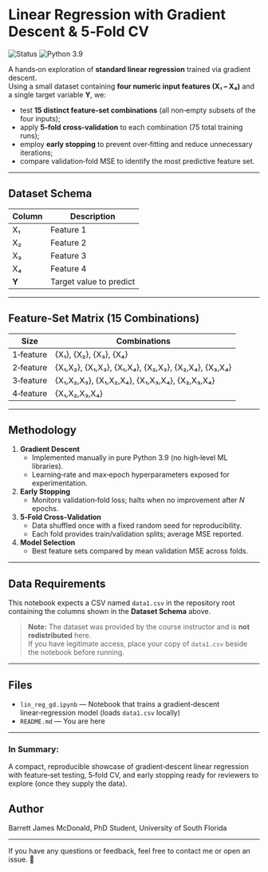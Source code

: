 # Linear Regression with Gradient Descent & 5‑Fold CV

![Status](https://img.shields.io/badge/project-complete-brightgreen)
![Python 3.9](https://img.shields.io/badge/python-3.9-blue)

A hands‑on exploration of **standard linear regression** trained via gradient descent.  
Using a small dataset containing **four numeric input features (X₁ – X₄)** and a single target variable **Y**, we:

* test **15 distinct feature‑set combinations** (all non‑empty subsets of the four inputs);  
* apply **5‑fold cross‑validation** to each combination (75 total training runs);  
* employ **early stopping** to prevent over‑fitting and reduce unnecessary iterations;  
* compare validation‑fold MSE to identify the most predictive feature set.

---

## Dataset Schema

| Column | Description |
|--------|-------------|
| X₁     | Feature 1 |
| X₂     | Feature 2 |
| X₃     | Feature 3 |
| X₄     | Feature 4 |
| **Y**  | Target value to predict |

---

## Feature‑Set Matrix (15 Combinations)

| Size | Combinations |
|------|--------------|
| 1‑feature | {X₁}, {X₂}, {X₃}, {X₄} |
| 2‑feature | {X₁,X₂}, {X₁,X₃}, {X₁,X₄}, {X₂,X₃}, {X₂,X₄}, {X₃,X₄} |
| 3‑feature | {X₁,X₂,X₃}, {X₁,X₂,X₄}, {X₁,X₃,X₄}, {X₂,X₃,X₄} |
| 4‑feature | {X₁,X₂,X₃,X₄} |

---

## Methodology

1. **Gradient Descent**  
   * Implemented manually in pure Python 3.9 (no high‑level ML libraries).  
   * Learning‑rate and max‑epoch hyperparameters exposed for experimentation.  
2. **Early Stopping**  
   * Monitors validation‑fold loss; halts when no improvement after *N* epochs.  
3. **5‑Fold Cross‑Validation**  
   * Data shuffled once with a fixed random seed for reproducibility.  
   * Each fold provides train/validation splits; average MSE reported.  
4. **Model Selection**  
   * Best feature sets compared by mean validation MSE across folds.  

---

## Data Requirements

This notebook expects a CSV named `data1.csv` in the repository root containing the columns shown in the **Dataset Schema** above.

> **Note:** The dataset was provided by the course instructor and is **not redistributed** here.  
> If you have legitimate access, place your copy of `data1.csv` beside the notebook before running.

---

## Files

- `lin_reg_gd.ipynb` — Notebook that trains a gradient‑descent linear‑regression model (loads `data1.csv` locally)  
- `README.md` — You are here

---

### In Summary:
A compact, reproducible showcase of gradient‑descent linear regression with feature‑set testing, 5‑fold CV, and early stopping ready for reviewers to explore (once they supply the data).

## Author

Barrett James McDonald, PhD Student, University of South Florida

---

If you have any questions or feedback, feel free to contact me or open an issue. 💬
